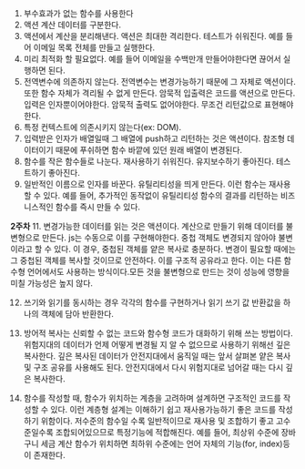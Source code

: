 1. 부수효과가 없는 함수를 사용한다
2. 액션 계산 데이터를 구분한다.
3. 액션에서 계산을 분리해낸다. 액션은 최대한 격리한다. 테스트가 쉬워진다. 예를 들어 이메일 목록 전체를 만들고 실행한다.
4. 미리 최적화 할 필요없다. 예를 들어 이메일을 수백만개 만들어야한다면 끊어서 실행하면 된다.
5. 전역변수에 의존하지 않는다. 전역변수는 변경가능하기 때문에 그 자체로 액션이다. 또한 함수 자체가 격리될 수 없게 만든다.
암묵적 입출력은 코드를 액션으로 만든다. 입력은 인자뿐이어야한다. 암묵적 출력도 없어야한다. 무조건 리턴값으로 표현해야한다.
7. 특정 컨텍스트에 의존시키지 않는다(ex: DOM).
8. 입력받은 인자가 배열일때 그 배열에 push하고 리턴하는 것은 액션이다. 참조형 데이터이기 때문에 푸쉬하면 함수 바깥에 있던 원래 배열이 변경된다.
9. 함수를 작은 함수들로 나눈다. 재사용하기 쉬워진다. 유지보수하기 좋아진다. 테스트하기 좋아진다.
10. 일반적인 이름으로 인자를 바꾼다. 유틸리티성을 띄게 만든다. 이런 함수는 재사용할 수 있다. 예를 들어, 추가적인 동작없이 유틸리티성 함수의 결과를 리턴하는 비즈니스적인 함수를 즉시 만들 수 있다.

**2주차**
11. 변경가능한 데이터를 읽는 것은 액션이다. 계산으로 만들기 위해 데이터를 불변형으로 만든다. js는 수동으로 이를 구현해야한다. 중첩 객체도 변경되지 않아야 불변이라고 할 수 있다. 이 경우, 중첩된 객체를 얕은 복사로 충분하다. 변경이 필요할 때에는 그 중첩된 객체를 복사할 것이므로 안전하다. 이를 구조적 공유라고 한다. 이는 다른 함수형 언어에서도 사용하는 방식이다.모든 것을 불변형으로 만드는 것이 성능에 영향을 미칠 가능성은 높지 않다.

12. 쓰기와 읽기를 동시하는 경우 각각의 함수를 구현하거나 읽기 쓰기 값 반환값을 하나의 객체에 담아 반환한다.

13. 방어적 복사는 신뢰할 수 없는 코드와 함수형 코드가 대화하기 위해 쓰는 방법이다. 위험지대의 데이터가 언제 어떻게 변경될 지 알 수 없으므로 사용하기 위해선 깊은 복사한다. 깊은 복사된 데이터가 안전지대에서 움직일 때는 앞서 살펴본 얕은 복사 및 구조 공유를 사용해도 된다. 안전지대에서 다시 위험지대로 넘어갈 때는 다시 깊은 복사한다.

14. 함수를 작성할 때, 함수가 위치하는 계층을 고려하며 설계하면 구조적인 코드를 작성할 수 있다. 이런 계층형 설계는 이해하기 쉽고 재사용가능하기 좋은 코드를 작성하기 위함이다. 저수준의 함수일 수록 일반적이므로 재사용 및 조합하기 좋고 고수준일수록 조합되어있으므로 특정기능에 적합해진다. 예를 들어, 최상위 수준에 장바구니 세금 계산 함수가 위치하면 최하위 수준에는 언어 자체의 기능(for, index)등이 존재한다.

